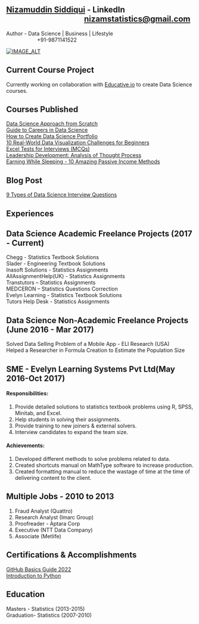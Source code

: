 ## [Nizamuddin Siddiqui](https://www.linkedin.com/in/nizamuddinsiddiqui/) - LinkedIn &nbsp;&nbsp;&nbsp;&nbsp;&nbsp;&nbsp;&nbsp;&nbsp;&nbsp;&nbsp;&nbsp;&nbsp;&nbsp;&nbsp;&nbsp;&nbsp;&nbsp;&nbsp;&nbsp;&nbsp;&nbsp;&nbsp;&nbsp;&nbsp;&nbsp;&nbsp;&nbsp;&nbsp;&nbsp;&nbsp;&nbsp;&nbsp;&nbsp;&nbsp;&nbsp;&nbsp;&nbsp;&nbsp;&nbsp;&nbsp;&nbsp;&nbsp;nizamstatistics@gmail.com
Author - Data Science | Business | Lifestyle&nbsp; &nbsp; &nbsp; &nbsp; &nbsp; &nbsp; &nbsp; &nbsp; &nbsp; &nbsp; &nbsp; &nbsp; &nbsp; &nbsp; &nbsp; &nbsp; &nbsp; &nbsp; &nbsp; &nbsp; &nbsp; &nbsp; &nbsp; &nbsp; &nbsp; &nbsp; &nbsp; &nbsp; &nbsp; &nbsp; &nbsp; &nbsp; &nbsp; &nbsp; &nbsp; &nbsp; &nbsp; &nbsp; &nbsp;+91-9871141522

[![IMAGE_ALT](https://i.ytimg.com/vi/9Uh3r4Rqr2U/hqdefault.jpg?sqp=-oaymwE1CKgBEF5IVfKriqkDKAgBFQAAiEIYAHABwAEG8AEB-AGACoAC0AWKAgwIARABGGUgZShlMA8=\u0026rs=AOn4CLB4i0ndAF9fW3okLDGBac48waZXNQ)](https://youtu.be/9Uh3r4Rqr2U)
  
## Current Course Project
Currently working on collaboration with [Educative.io](https://www.educative.io/) to create Data Science courses.

## Courses Published
[Data Science Approach from Scratch](https://www.udemy.com/course/data-science-approach-from-scratch/)\
[Guide to Careers in Data Science](https://www.udemy.com/course/complete-guide-to-crack-a-data-science-interview/)\
[How to Create Data Science Portfolio](https://www.skillshare.com/classes/How-to-Create-Data-Science-Portfolio-Tips-for-Beginners/463519035)\
[10 Real-World Data Visualization Challenges for Beginners](https://www.skillshare.com/classes/Data-Science-10-Real-World-Data-Visualization-Challenges-for-beginners/1729917058)\
[Excel Tests for Interviews (MCQs)](https://www.udemy.com/course/excel-tests-for-interviews/)\
[Leadership Development: Analysis of Thought Process](https://www.udemy.com/course/leadership-development/)\
[Earning While Sleeping - 10 Amazing Passive Income Methods](https://www.udemy.com/course/passive-income-methods/)

## Blog Post
[9 Types of Data Science Interview Questions](https://blog.udemy.com/data-science-interview-questions/)

## Experiences

## Data Science Academic Freelance Projects (2017 - Current)
Chegg - Statistics Textbook Solutions\
Slader - Engineering Textbook Solutions\
Inasoft Solutions - Statistics Assignments\
AllAssignmentHelp(UK) - Statistics Assignments\
Transtutors – Statistics Assignments\
MEDCERON – Statistics Questions Correction\
Evelyn Learning - Statistics Textbook Solutions\
Tutors Help Desk - Statistics Assignments

## Data Science Non-Academic Freelance Projects (June 2016 - Mar 2017)
Solved Data Selling Problem of a Mobile App - ELI Research (USA)\
Helped a Researcher in Formula Creation to Estimate the Population Size

## SME - Evelyn Learning Systems Pvt Ltd(May 2016-Oct 2017)
#### Responsibilities:
1. Provide detailed solutions to statistics textbook problems using R, SPSS, Minitab, and Excel.
2. Help students in solving their assignments.
3. Provide training to new joiners & external solvers.
4. Interview candidates to expand the team size.

#### Achievements:
1. Developed different methods to solve problems related to data.
2. Created shortcuts manual on MathType software to increase production.
3. Created formatting manual to reduce the wastage of time at the time of delivering content to the client.

## Multiple Jobs - 2010 to 2013
1. Fraud Analyst (Quattro)
2. Research Analyst (Imarc Group)
3. Proofreader - Aptara Corp
4. Executive (NTT Data Company)
5. Associate (Metlife)

## Certifications & Accomplishments
[GitHub Basics Guide 2022](https://www.udemy.com/certificate/UC-5d523eab-8a7c-4b8f-8b0c-30316da112de/)\
[Introduction to Python](https://www.datacamp.com/statement-of-accomplishment/course/acbf6c2dec722822114b669b5434ffe8d5612e9b?share=true)

## Education
Masters - Statistics (2013-2015)\
Graduation- Statistics (2007-2010)

